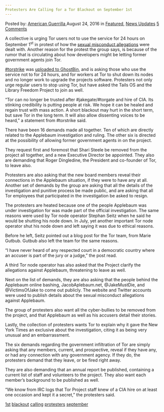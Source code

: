 ```yaml
---
Protesters Are Calling for a Tor Blackout on September 1st
---
```

<article class="post-listing post-15227 post type-post status-publish format-standard has-post-thumbnail hentry  tag-1st tag-blackout tag-calling tag-protesters tag-september 
    <div class="post-inner">
        <span>Posted by: <a href="https://www.deepdotweb.com/author/americanguerrilla/" title="">American Guerrilla </a></span>
    <span>August 24, 2016</span>
    <span>in <a href="https://www.deepdotweb.com/category/deepdot-news/" rel="category tag">Featured</a>, <a href="https://www.deepdotweb.com/category/news-updates/" rel="category tag">News Updates</a></span>
    <span><a href="https://www.deepdotweb.com/2016/08/24/protesters-calling-tor-blackout-september-1st/#comments">5 Comments</a></span>
    </p>
    <div class="clear"></div>
    <div class="entry">
    <p>A collective is urging Tor users not to use the service for 24 hours on September 1<sup>st</sup> in protest of how the <a href="https://www.deepdotweb.com/2016/06/10/tor-project-developer-resigns-response-sexual-mistreatment-allegations/">sexual misconduct allegations</a> were dealt with. Another reason for the protest the group says, is because of the rumor that is circulating about how developers might be letting former government agents join Tor.</p>
    <p><a href="http://news.softpedia.com/news/internal-group-wants-to-shut-down-tor-for-a-day-on-september-1-507513.shtml">#torstrike</a> was <a href="https://ghostbin.com/paste/kmnzz">uploaded to GhostBin</a>, and is asking those who use the service not to for 24 hours, and for workers at Tor to shut down its nodes and no longer work to upgrade the projects software. Protesters not only urge regular users to stop using Tor, but have asked the Tails OS and the Library Freedom Project to join as well.</p>
    <p>“Tor can no longer be trusted after #jakegate/#torgate and hire of CIA. Its stinking credibility is putting people at risk. We hope it can be healed and regain trust with mass action. A short blackout may hurt in the short term, but save Tor in the long term. It will also allow dissenting voices to be heard,” a statement from #torstrike said.</p>
    <p>There have been 16 demands made all together. Ten of which are directly related to the Applebaum investigation and ruling. The other six is directed at the possibility of allowing former government agents in on the project.</p>
    <p>They request first and foremost that Shari Steele be removed from the project all together, and a new Executive Director be appointed. They also are demanding that Roger Dingledine, the President and co-founder of Tor, to leave also.</p>
    <p>Protesters are also asking that the new board members reveal their connections in the Applebaum situation, if they were to have any at all. Another set of demands by the group are asking that all the details of the investigation and punitive process be made public, and are asking that all Tor employees that participated in the investigation be asked to resign.</p>
    <p>The protesters are heated because one of the people Applebaum was under investigation for was made part of the official investigation. The same reasons were used by Tor node operator Stephan Seitz when he said he would be shutting his node down. In July, yet another important Tor node operator shut his node down and left saying it was due to ethical reasons.</p>
    <p>Before he left, Seitz pointed out a blog post for the Tor team, from Marie Gutbub. Gutbub also left the team for the same reasons.</p>
    <p>“I have never heard of any respected court in a democratic country where an accuser is part of the jury or a judge,” the post read.</p>
    <p>A third Tor node operator has also asked that the Project clarify the allegations against Applebaum, threatening to leave as well.</p>
    <p>Next on the list of demands, they are also asking that the people behind the Applebaum online bashing, JacobAplebaum.net, @JakeMustDie, and @VictimsOfJake to come out publicly. The website and Twitter accounts were used to publish details about the sexual misconduct allegations against Applebaum.</p>
    <p>The group of protesters also want all the cyber-bullies to be removed from the project, and that Applebaum as well as his accusers detail their stories.</p>
    <p>Lastly, the collection of protesters wants Tor to explain why it gave the New York Times an exclusive about the investigation, citing it as being very unusual and an embarrassment.</p>
    <p>The six demands regarding the government infiltration of Tor are simply asking that any members, current, and prospective, reveal if they have any, or had any connection with any government agency. If they do, the protesters demand that they leave, or be fired right away.</p>
    <p>They are also demanding that an annual report be published, containing a current list of staff and volunteers to the project. They also want each member’s background to be published as well.</p>
    <p>“We know from IRC logs that Tor Project staff knew of a CIA hire on at least one occasion and kept it a secret,” the protesters said.</p>
    </div>
    <a href="https://www.deepdotweb.com/tag/1st/" rel="tag">1st</a> <a href="https://www.deepdotweb.com/tag/blackout/" rel="tag">blackout</a> <a href="https://www.deepdotweb.com/tag/calling/" rel="tag">calling</a> <a href="https://www.deepdotweb.com/tag/protesters/" rel="tag">protesters</a> <a href="https://www.deepdotweb.com/tag/september/" rel="tag">september</a> </span> <span style="display:none" class="updated">2016-08-24</span>
    <div style="display:none" class="vcard author" itemprop="author" itemscope itemtype="http://schema.org/Person"><strong class="fn" itemprop="name"><a href="https://www.deepdotweb.com/author/americanguerrilla/" title="Posts by American Guerrilla" rel="author">American Guerrilla</a></strong></div>
    
